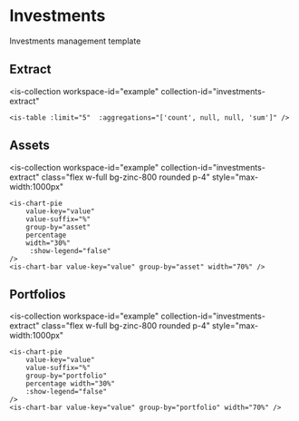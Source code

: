 # Investments
Investments management template

## Extract
<is-collection
    workspace-id="example"
    collection-id="investments-extract"
>
    <is-table :limit="5"  :aggregations="['count', null, null, 'sum']" />
</is-collection>

## Assets

<is-collection
    workspace-id="example"
    collection-id="investments-extract"
    class="flex w-full bg-zinc-800 rounded p-4"
    style="max-width:1000px"  
>
    <is-chart-pie 
        value-key="value"
        value-suffix="%" 
        group-by="asset"
        percentage
        width="30%" 
         :show-legend="false"
    />
    <is-chart-bar value-key="value" group-by="asset" width="70%" />
</is-collection>

## Portfolios

<is-collection
    workspace-id="example"
    collection-id="investments-extract"
   class="flex w-full bg-zinc-800 rounded p-4"
    style="max-width:1000px"  
>
    <is-chart-pie
        value-key="value"
        value-suffix="%"
        group-by="portfolio"
        percentage width="30%"
        :show-legend="false"
    />
    <is-chart-bar value-key="value" group-by="portfolio" width="70%" />
</is-collection>

